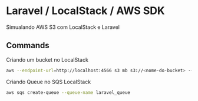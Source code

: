 # Laravel / LocalStack / AWS SDK

Simualando AWS S3 com LocalStack e Laravel

## Commands

Criando um bucket no LocalStack

```bash
aws --endpoint-url=http://localhost:4566 s3 mb s3://<nome-do-bucket> --no-sign-request
```

Criando Queue no SQS LocalStack

```bash
aws sqs create-queue --queue-name laravel_queue
```

